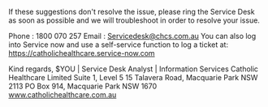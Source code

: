 If these suggestions don't resolve the issue, please ring the Service Desk as soon as possible and we will troubleshoot in order to resolve your issue.

Phone : 1800 070 257
Email : Servicedesk@chcs.com.au
You can also log into Service now and use a self-service function to log a ticket at:
https://catholichealthcare.service-now.com

Kind regards,
\$YOU | Service Desk Analyst | Information Services
Catholic Healthcare Limited
Suite 1, Level 5
15 Talavera Road, Macquarie Park NSW 2113
PO Box 914, Macquarie Park NSW 1670
www.catholichealthcare.com.au
